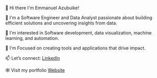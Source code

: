 👋 Hi there I'm Emmanuel Azubuike!

💼 I'm a Software Engineer and Data Analyst passionate about building efficient solutions and uncovering insights from data. 

🌟 I'm interested in Software development, data visualization, machine learning, and automation.  

🚀 I'm Focused on creating tools and applications that drive impact.  

📫 Let’s connect: [LinkedIn](https://www.linkedin.com/in/emmyz-azuby/)  

🕸️ Visit my portfolio [Website](https://4emmyzaz.github.io/) 

<!--
**4emmyzaz/4emmyzaz** is a ✨ _special_ ✨ repository because its `README.md` (this file) appears on your GitHub profile.

